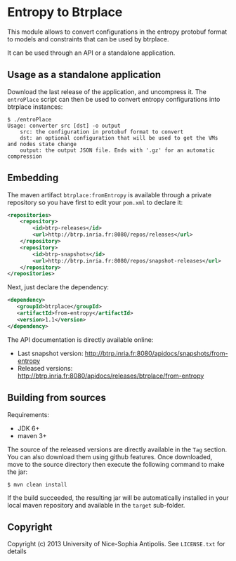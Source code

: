 Entropy to Btrplace
===============================

This module allows to convert configurations in the entropy protobuf format
to models and constraints that can be used by btrplace.

It can be used through an API or a standalone application.

## Usage as a standalone application ##

Download the last release of the application, and uncompress it.
The `entroPlace` script can then be used to convert entropy configurations
into btrplace instances:

    $ ./entroPlace
    Usage: converter src [dst] -o output
        src: the configuration in protobuf format to convert
  	    dst: an optional configuration that will be used to get the VMs and nodes state change
  	    output: the output JSON file. Ends with '.gz' for an automatic compression

## Embedding ##

The maven artifact `btrplace:fromEntropy` is available through a private repository
so you have first to edit your `pom.xml` to declare it:

```xml
<repositories>
    <repository>
        <id>btrp-releases</id>
        <url>http://btrp.inria.fr:8080/repos/releases</url>
    </repository>
    <repository>
        <id>btrp-snapshots</id>
        <url>http://btrp.inria.fr:8080/repos/snapshot-releases</url>
    </repository>
</repositories>
```

Next, just declare the dependency:

```xml
<dependency>
   <groupId>btrplace</groupId>
   <artifactId>from-entropy</artifactId>
   <version>1.1</version>
</dependency>
```

The API documentation is directly available online:

* Last snapshot version: http://btrp.inria.fr:8080/apidocs/snapshots/from-entropy
* Released versions: http://btrp.inria.fr:8080/apidocs/releases/btrplace/from-entropy

## Building from sources ##

Requirements:
* JDK 6+
* maven 3+

The source of the released versions are directly available in the `Tag` section.
You can also download them using github features.
Once downloaded, move to the source directory then execute the following command
to make the jar:

    $ mvn clean install

If the build succeeded, the resulting jar will be automatically
installed in your local maven repository and available in the `target` sub-folder.

Copyright
-------------------------------
Copyright (c) 2013 University of Nice-Sophia Antipolis. See `LICENSE.txt` for details
